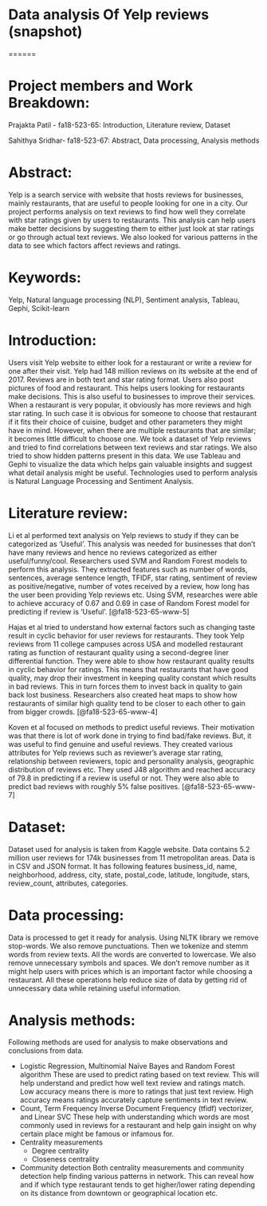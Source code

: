# Data analysis Of Yelp reviews (snapshot)
======
# Project members and Work Breakdown:

Prajakta Patil - fa18-523-65: Introduction, Literature review, Dataset

Sahithya Sridhar- fa18-523-67: Abstract, Data processing, Analysis methods

# Abstract:
Yelp is a search service with website that hosts reviews for businesses, mainly restaurants, that are useful to people looking for one in a city. Our project performs analysis on text reviews to find how well they correlate with star ratings given by users to restaurants. This analysis can help users make better decisions by suggesting them to either just look at star ratings or go through actual text reviews. We also looked for various patterns in the data to see which factors affect reviews and ratings. 
# Keywords:
Yelp, Natural language processing (NLP), Sentiment analysis, Tableau, Gephi, Scikit-learn
# Introduction:
Users visit Yelp website to either look for a restaurant or write a review for one after their visit. Yelp had 148 million reviews on its website at the end of 2017. Reviews are in both text and star rating format. Users also post pictures of food and restaurant. This helps users looking for restaurants make decisions. This is also useful to businesses to improve their services. When a restaurant is very popular, it obviously has more reviews and high star rating. In such case it is obvious for someone to choose that restaurant if it fits their choice of cuisine, budget and other parameters they might have in mind. However, when there are multiple restaurants that are similar; it becomes little difficult to choose one. We took a dataset of Yelp reviews and tried to find correlations between text reviews and star ratings. We also tried to show hidden patterns present in this data. We use Tableau and Gephi to visualize the data which helps gain valuable insights and suggest what detail analysis might be useful. Technologies used to perform analysis is Natural Language Processing and Sentiment Analysis. 
# Literature review:
Li et al performed text analysis on Yelp reviews to study if they can be categorized as ‘Useful’. This analysis was needed for businesses that don’t have many reviews and hence no reviews categorized as either useful/funny/cool. Researchers used SVM and Random Forest models to perform this analysis. They extracted features such as number of words, sentences, average sentence length, TFIDF, star rating, sentiment of review as positive/negative, number of votes received by a review, how long has the user been providing Yelp reviews etc. Using SVM, researches were able to achieve accuracy of 0.67 and 0.69 in case of Random Forest model for predicting if review is ‘Useful’. [@fa18-523-65-www-5]

Hajas et al tried to understand how external factors such as changing taste result in cyclic behavior for user reviews for restaurants. They took Yelp reviews from 11 college campuses across USA and modelled restaurant rating as function of restaurant quality using a second-degree liner differential function. They were able to show how restaurant quality results in cyclic behavior for ratings. This means that restaurants that have good quality, may drop their investment in keeping quality constant which results in bad reviews. This in turn forces them to invest back in quality to gain back lost business. Researchers also created heat maps to show how restaurants of similar high quality tend to be closer to each other to gain from bigger crowds. [@fa18-523-65-www-4]

Koven et al focused on methods to predict useful reviews. Their motivation was that there is lot of work done in trying to find bad/fake reviews. But, it was useful to find genuine and useful reviews. They created various attributes for Yelp reviews such as reviewer’s average star rating, relationship between reviewers, topic and personality analysis, geographic distribution of reviews etc. They used J48 algorithm and reached accuracy of 79.8 in predicting if a review is useful or not. They were also able to predict bad reviews with roughly 5% false positives. [@fa18-523-65-www-7]
# Dataset:
Dataset used for analysis is taken from Kaggle website. Data contains 5.2 million user reviews for 174k businesses from 11 metropolitan areas. Data is in CSV and JSON format.  It has following features business_id, name, neighborhood, address, city, state, postal_code, latitude, longitude, stars, review_count, attributes, categories. 
# Data processing:
Data is processed to get it ready for analysis. Using NLTK library we remove stop-words.  We also remove punctuations. Then we tokenize and stemm words from review texts. All the words are converted to lowercase. We also remove unnecessary symbols and spaces. We don’t remove number as it might help users with prices which is an important factor while choosing a restaurant.  All these operations help reduce size of data by getting rid of unnecessary data while retaining useful information. 
# Analysis methods:
Following methods are used for analysis to make observations and conclusions from data.
- Logistic Regression, Multinomial Naïve Bayes and Random Forest algorithm
	These are used to predict rating based on text review. This will help understand and predict how well text review and ratings match. Low accuracy means there is more to ratings that just text review. High accuracy means ratings accurately capture sentiments in text review.
- Count, Term Frequency Inverse Document Frequency (tfidf) vectorizer, and Linear SVC
	These help with understanding which words are most commonly used in reviews for a restaurant and help gain insight on why certain place might be famous or infamous for.
- Centrality measurements
  - Degree centrality
  - Closeness centrality
- Community detection
	Both centrality measurements and community detection help finding various patterns in network. This can reveal how and if which type restaurant tends to get higher/lower rating depending on its distance from downtown or geographical location etc. 
